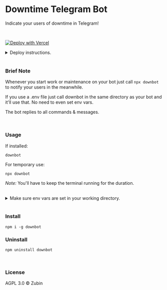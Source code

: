 # Downtime Telegram Bot

Indicate your users of downtime in Telegram!

<br>

[![Deploy with Vercel](https://vercel.com/button)](https://vercel.com/new/clone?repository-url=https%3A%2F%2Fgithub.com%2Flosparviero%2Fdowni%2Ftree%2Fvercel&env=BOT_TOKEN&project-name=downbot&repository-name=downbot)

<details>

<summary>
Deploy instructions.
</summary>

<br>

Note after deploying you have to set webhook.

Or just use [@hooktelebot](https://hooktelebot.t.me).

</details>

<br>

### Brief Note

Whenever you start work or maintenance on your bot just call ```npx downbot``` to notify your users in the meanwhile.

If you use a .env file just call downbot in the same directory as your bot and it'll use that. No need to even set env vars.

The bot replies to all commands & messages.

<br>

### Usage

If installed:

```shell
downbot
```
For temporary use:

```shell
npx downbot
```
_Note:_ You'll have to keep the terminal running for the duration.

<br>

<details>

<summary>
Make sure env vars are set in your working directory.
</summary>

<br>

On Mac / Linux

```bash
touch .env && { echo "BOT_TOKEN="; } >> .env && nano .env
```

On Windows

```cmd
type nul > .env && echo BOT_TOKEN= >> .env && notepad .env
```

</details>

<br>


### Install

```shell
npm i -g downbot
```

### Uninstall

```shell
npm uninstall downbot
```

<br>

### License

AGPL 3.0 ©️ Zubin
